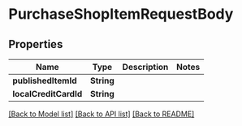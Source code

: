 # PurchaseShopItemRequestBody

## Properties
Name | Type | Description | Notes
------------ | ------------- | ------------- | -------------
**publishedItemId** | **String** |  | 
**localCreditCardId** | **String** |  | 

[[Back to Model list]](../README.md#documentation-for-models) [[Back to API list]](../README.md#documentation-for-api-endpoints) [[Back to README]](../README.md)


